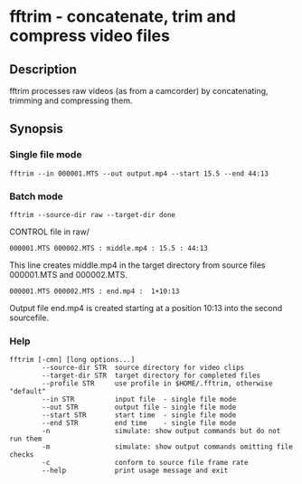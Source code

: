 # fftrim - concatenate, trim and compress video files 

## Description

fftrim processes raw videos (as from a camcorder) by
concatenating, trimming and compressing them. 

## Synopsis
  
### Single file mode

    fftrim --in 000001.MTS --out output.mp4 --start 15.5 --end 44:13

### Batch mode

    fftrim --source-dir raw --target-dir done

CONTROL file in raw/

    000001.MTS 000002.MTS : middle.mp4 : 15.5 : 44:13 

This line creates middle.mp4 in the target directory
from source files 000001.MTS and 000002.MTS.

    000001.MTS 000002.MTS : end.mp4 :  1+10:13 

Output file end.mp4 is created starting at a position 10:13
into the second sourcefile.

### Help 

    fftrim [-cmn] [long options...]
            --source-dir STR  source directory for video clips
            --target-dir STR  target directory for completed files
            --profile STR     use profile in $HOME/.fftrim, otherwise "default"
            --in STR          input file  - single file mode
            --out STR         output file - single file mode
            --start STR       start time  - single file mode
            --end STR         end time    - single file mode
            -n                simulate: show output commands but do not run them
            -m                simulate: show output commands omitting file checks
            -c                conform to source file frame rate
            --help            print usage message and exit

